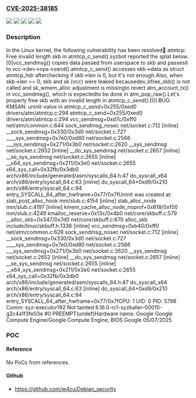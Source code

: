 ### [CVE-2025-38185](https://cve.mitre.org/cgi-bin/cvename.cgi?name=CVE-2025-38185)
![](https://img.shields.io/static/v1?label=Product&message=Linux&color=blue)
![](https://img.shields.io/static/v1?label=Version&message=&color=brightgreen)
![](https://img.shields.io/static/v1?label=Version&message=1da177e4c3f41524e886b7f1b8a0c1fc7321cac2%20&color=brightgreen)
![](https://img.shields.io/static/v1?label=Version&message=2.6.12%20&color=brightgreen)
![](https://img.shields.io/static/v1?label=Vulnerability&message=n%2Fa&color=blue)

### Description

In the Linux kernel, the following vulnerability has been resolved:atm: atmtcp: Free invalid length skb in atmtcp_c_send().syzbot reported the splat below. [0]vcc_sendmsg() copies data passed from userspace to skb and passesit to vcc->dev->ops->send().atmtcp_c_send() accesses skb->data as struct atmtcp_hdr afterchecking if skb->len is 0, but it's not enough.Also, when skb->len == 0, skb and sk (vcc) were leaked becausedev_kfree_skb() is not called and sk_wmem_alloc adjustment is missingto revert atm_account_tx() in vcc_sendmsg(), which is expectedto be done in atm_pop_raw().Let's properly free skb with an invalid length in atmtcp_c_send().[0]:BUG: KMSAN: uninit-value in atmtcp_c_send+0x255/0xed0 drivers/atm/atmtcp.c:294 atmtcp_c_send+0x255/0xed0 drivers/atm/atmtcp.c:294 vcc_sendmsg+0xd7c/0xff0 net/atm/common.c:644 sock_sendmsg_nosec net/socket.c:712 [inline] __sock_sendmsg+0x330/0x3d0 net/socket.c:727 ____sys_sendmsg+0x7e0/0xd80 net/socket.c:2566 ___sys_sendmsg+0x271/0x3b0 net/socket.c:2620 __sys_sendmsg net/socket.c:2652 [inline] __do_sys_sendmsg net/socket.c:2657 [inline] __se_sys_sendmsg net/socket.c:2655 [inline] __x64_sys_sendmsg+0x211/0x3e0 net/socket.c:2655 x64_sys_call+0x32fb/0x3db0 arch/x86/include/generated/asm/syscalls_64.h:47 do_syscall_x64 arch/x86/entry/syscall_64.c:63 [inline] do_syscall_64+0xd9/0x210 arch/x86/entry/syscall_64.c:94 entry_SYSCALL_64_after_hwframe+0x77/0x7fUninit was created at: slab_post_alloc_hook mm/slub.c:4154 [inline] slab_alloc_node mm/slub.c:4197 [inline] kmem_cache_alloc_node_noprof+0x818/0xf00 mm/slub.c:4249 kmalloc_reserve+0x13c/0x4b0 net/core/skbuff.c:579 __alloc_skb+0x347/0x7d0 net/core/skbuff.c:670 alloc_skb include/linux/skbuff.h:1336 [inline] vcc_sendmsg+0xb40/0xff0 net/atm/common.c:628 sock_sendmsg_nosec net/socket.c:712 [inline] __sock_sendmsg+0x330/0x3d0 net/socket.c:727 ____sys_sendmsg+0x7e0/0xd80 net/socket.c:2566 ___sys_sendmsg+0x271/0x3b0 net/socket.c:2620 __sys_sendmsg net/socket.c:2652 [inline] __do_sys_sendmsg net/socket.c:2657 [inline] __se_sys_sendmsg net/socket.c:2655 [inline] __x64_sys_sendmsg+0x211/0x3e0 net/socket.c:2655 x64_sys_call+0x32fb/0x3db0 arch/x86/include/generated/asm/syscalls_64.h:47 do_syscall_x64 arch/x86/entry/syscall_64.c:63 [inline] do_syscall_64+0xd9/0x210 arch/x86/entry/syscall_64.c:94 entry_SYSCALL_64_after_hwframe+0x77/0x7fCPU: 1 UID: 0 PID: 5798 Comm: syz-executor192 Not tainted 6.16.0-rc1-syzkaller-00010-g2c4a1f3fe03e #0 PREEMPT(undef)Hardware name: Google Google Compute Engine/Google Compute Engine, BIOS Google 05/07/2025

### POC

#### Reference
No PoCs from references.

#### Github
- https://github.com/w4zu/Debian_security

